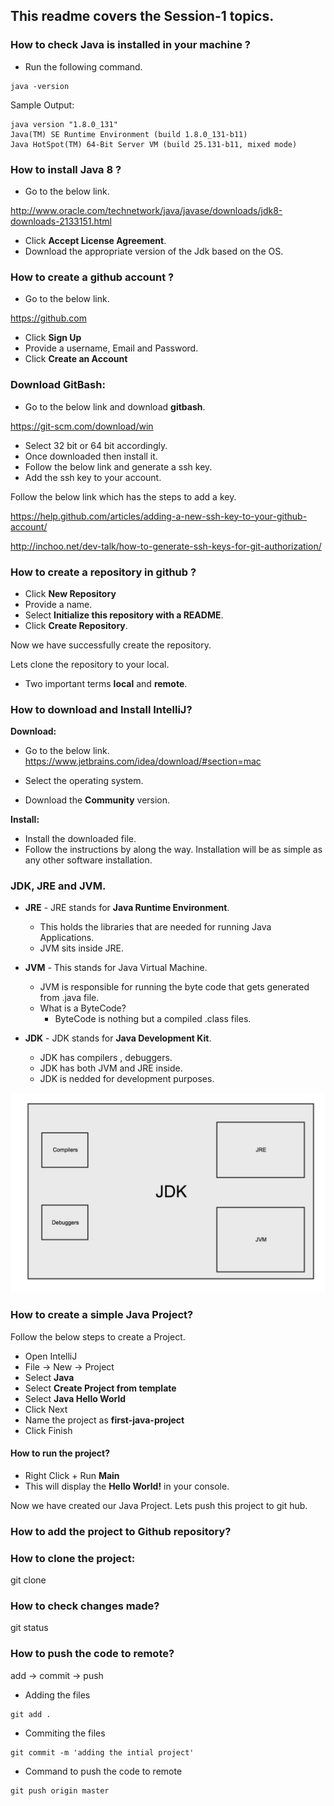 ## This readme covers the Session-1 topics.

### How to check Java is installed in your machine ?

- Run the following command.

```
java -version
```

Sample Output:  

```
java version "1.8.0_131"
Java(TM) SE Runtime Environment (build 1.8.0_131-b11)
Java HotSpot(TM) 64-Bit Server VM (build 25.131-b11, mixed mode)
```

### How to install Java 8 ?

-  Go to the below link.


http://www.oracle.com/technetwork/java/javase/downloads/jdk8-downloads-2133151.html


- Click **Accept License Agreement**.
- Download the appropriate version of the Jdk based on the OS.



### How to create a github account ?

- Go to the below link.

https://github.com

- Click **Sign Up**
- Provide a username, Email and Password.  
- Click **Create an Account**

### Download GitBash:

- Go to the below link and download **gitbash**.

https://git-scm.com/download/win

- Select 32 bit or 64 bit accordingly.  
- Once downloaded then install it.
- Follow the below link and generate a ssh key.
- Add the ssh key to your account.  

Follow the below link which has the steps to add a key.  

https://help.github.com/articles/adding-a-new-ssh-key-to-your-github-account/

http://inchoo.net/dev-talk/how-to-generate-ssh-keys-for-git-authorization/

### How to create a repository in github ?

- Click **New Repository**
- Provide a name.
- Select **Initialize this repository with a README**.
- Click **Create Repository**.

Now we have successfully create the repository.

Lets clone the repository to your local.

- Two important terms **local** and **remote**.  

### How to download and Install IntelliJ?

**Download:**
- Go to the below link.
https://www.jetbrains.com/idea/download/#section=mac

- Select the operating system.
- Download the **Community** version.

**Install:**
- Install the downloaded file.
- Follow the instructions by along the way. Installation will be as simple as any other software installation.

###  JDK, JRE and JVM.

- **JRE** - JRE stands for **Java Runtime Environment**.
  - This holds the libraries that are needed for running Java Applications.
  - JVM sits inside JRE.

- **JVM** - This stands for Java Virtual Machine.
  - JVM is responsible for running the byte code that gets generated from .java file.
  - What is a ByteCode?
    - ByteCode is nothing but a compiled .class files.

- **JDK** - JDK stands for **Java Development Kit**.
  - JDK has compilers , debuggers.
  - JDK has both JVM and JRE inside.
  - JDK is nedded for development purposes.

![](https://github.com/dilipthelip/Java-Selenium/blob/master/Session2/images/jdk-jre-jvm-.png)

### How to create a simple Java Project?

Follow the below steps to create a Project.  
  - Open IntelliJ
  - File -> New -> Project
  - Select **Java**
  - Select **Create Project from template**
  - Select **Java Hello World**
  - Click Next
  - Name the project as **first-java-project**
  - Click Finish

#### How to run the project?

- Right Click + Run **Main**
- This will display the **Hello World!** in your console.

Now we have created our Java Project. Lets push this project to git hub.  

### How to add the project to Github repository?

### How to clone the project:

git clone <repo>

### How to check changes made?

git status

### How to push the code to remote?

add -> commit -> push

- Adding the files
```
git add .
```
- Commiting the files
```
git commit -m 'adding the intial project'
```
- Command to push the code to remote

```
git push origin master
```
